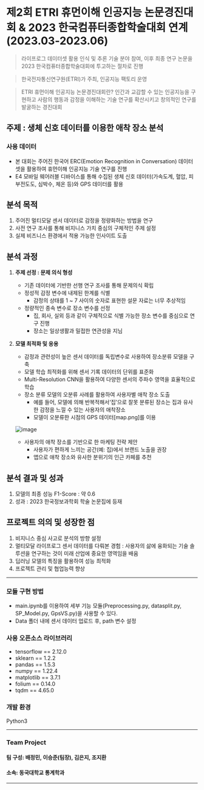 # 제2회 ETRI 휴먼이해 인공지능 논문경진대회 & 2023 한국컴퓨터종합학술대회 연계(2023.03-2023.06)
> 라이프로그 데이터셋 활용 인식 및 추론 기술 분야 참여, 이후 최종 연구 논문을 2023 한국컴퓨터종합학술대회에 투고하는 절차로 진행
 
> 한국전자통신연구원(ETRI)가 주최, 인공지능 팩토리 운영

> ETRI 휴먼이해 인공지능 논문경진대회란?
> 인간과 교감할 수 있는 인공지능을 구현하고 사람의 행동과 감정을 이해하는 기술 연구를 확산시키고 창의적인 연구를 발굴하는 경진대회 

## 주제 : 생체 신호 데이터를 이용한 애착 장소 분석

### **사용 데이터**
- 본 대회는 주어진 한국어 ERC(Emotion Recognition in Conversation) 데이터 셋을 활용하여 휴먼이해 인공지능 기술 연구를 진행
- E4 모바일 웨어러블 디바이스를 통해 수집된 생체 신호 데이터(가속도계, 혈압, 피부전도도, 심박수, 체온 등)와 GPS 데이터를 활용


## **분석 목적**
1. 주어진 멀티모달 센서 데이터로 감정을 정량화하는 방법을 연구
2. 사전 연구 조사를 통해 비지니스 가치 중심의 구체적인 주제 설정
3. 실제 비즈니스 환경에서 적용 가능한 인사이트 도출


## **분석 과정**
1. **주제 선정 : 문제 의식 형성**
    - 기존 데이터에 기반한 선행 연구 조사를 통해 문제의식 확립
    - 정성적 감정 변수에 내제된 한계를 식별
        - 감정의 상태를 1 ~ 7 사이의 숫자로 표현한 설문 자료는 너무 추상적임 
    - 정량적인 종속 변수로 장소 변수를 선정
        - 집, 회사, 실외 등과 같이 구체적으로 식별 가능한 장소 변수를 중심으로 연구 진행
        - 장소는 일상생활과 밀접한 연관성을 지님

2. **모델 최적화 및 응용**
    - 감정과 관련성이 높은 센서 데이터를 독립변수로 사용하여 장소분류 모델을 구축
    - 모델 학습 최적화를 위해 센서 기록 데이터의 단위를 표준화
    - Multi-Resolution CNN을 활용하여 다양한 센서의 주파수 영역을 효율적으로 학습
    - 장소 분류 모델의 오분류 사례를 활용하여 사용자별 애착 장소 도출
        - 예를 들어, 모델에 의해 반복적해서‘집’으로 잘못 분류된 장소는 집과 유사한 감정을 느낄 수 있는 사용자의 애착장소
        - 모델이 오분류한 시점의 GPS 데이터[map.png]를 이용
      
    ![image](https://github.com/JeongMinbbbb/23.03-23.06_ETRI_Attachment_Place/assets/130365764/2c8b7372-1d4e-44a6-aacc-935795acb3aa)

    - 사용자의 애착 장소를 기반으로 한 마케팅 전략 제안
        - 사용자가 편하게 느끼는 공간(예: 집)에서 브랜드 노출을 권장
        - 앱으로 애착 장소와 유사한 분위기의 인근 카페를 추천

       
## **분석 결과 및 성과**
1. 모델의 최종 성능 F1-Score : 약 0.6
2. 성과 : 2023 한국정보과학회 학술 논문집에 등재


## 프로젝트 의의 및 성장한 점
1. 비지니스 중심 사고로 분석의 방향 설정
2. 멀티모달 라이프로그 센서 데이터를 다뤄본 경험 : 사용자의 삶에 융화되는 기술 솔루션을 연구하는 것이 미래 산업에 중요한 영역임을 배움
3. 딥러닝 모델의 특징을 활용하여 성능 최적화
4. 프로젝트 관리 및 협업능력 향상


***
### 모듈 구현 방법
- main.ipynb를 이용하여 세부 기능 모듈(Preprocessing.py, datasplit.py, SP_Model.py, GpsVS.py)을 사용할 수 있다.
- Data 폴더 내에 센서 데이터 업로드 후, path 변수 설정

### 사용 오픈소스 라이브러리
- tensorflow == 2.12.0
- sklearn == 1.2.2
- pandas == 1.5.3
- numpy == 1.22.4
- matplotlib == 3.7.1
- folium == 0.14.0
- tqdm == 4.65.0

### 개발 환경
Python3

***
### Team Project
#### 팀 구성: 배정민, 이승준(팀장), 김은지, 조지환
#### 소속: 동국대학교 통계학과
***
